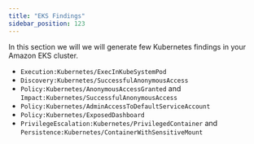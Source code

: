 ```yaml
---
title: "EKS Findings"
sidebar_position: 123
---
```


In this section we will we will generate few Kubernetes findings in your Amazon EKS cluster.  

- `Execution:Kubernetes/ExecInKubeSystemPod`
- `Discovery:Kubernetes/SuccessfulAnonymousAccess`
- `Policy:Kubernetes/AnonymousAccessGranted` and `Impact:Kubernetes/SuccessfulAnonymousAccess` 
- `Policy:Kubernetes/AdminAccessToDefaultServiceAccount`
- `Policy:Kubernetes/ExposedDashboard`
- `PrivilegeEscalation:Kubernetes/PrivilegedContainer` and `Persistence:Kubernetes/ContainerWithSensitiveMount`